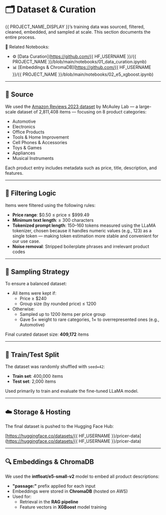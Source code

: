 # 🗂️ Dataset & Curation

{{ PROJECT_NAME_DISPLAY }}’s training data was sourced, filtered, cleaned, embedded, and sampled at scale. This section documents the entire process.

📓 Related Notebooks:

- ⚙️ [Data Curation](https://github.com/{{ HF_USERNAME }}/{{ PROJECT_NAME }}/blob/main/notebooks/01_data_curation.ipynb)
- 📊 [Embeddings & ChromaDB](https://github.com/{{ HF_USERNAME }}/{{ PROJECT_NAME }}/blob/main/notebooks/02_e5_xgboost.ipynb)

---

## 🔗 Source

We used the [Amazon Reviews 2023 dataset](https://huggingface.co/datasets/McAuley-Lab/Amazon-Reviews-2023) by McAuley Lab — a large-scale dataset of 2,811,408 items — focusing on 8 product categories:

- Automotive
- Electronics
- Office Products
- Tools & Home Improvement
- Cell Phones & Accessories
- Toys & Games
- Appliances
- Musical Instruments

Each product entry includes metadata such as price, title, description, and features.

---

## 🧹 Filtering Logic

Items were filtered using the following rules:

- **Price range**: $0.50 ≤ price ≤ $999.49
- **Minimum text length**: ≥ 300 characters
- **Tokenized prompt length**: 150–160 tokens measured using the LLaMA tokenizer, chosen because it handles numeric values (e.g., 123) as a single token — making token estimation more stable and convenient for our use case.
- **Noise removal**: Stripped boilerplate phrases and irrelevant product codes

---

## 🔄 Sampling Strategy

To ensure a balanced dataset:

- All items were kept if:
    - Price ≥ $240  
    - Group size (by rounded price) ≤ 1200
- Otherwise:
    - Sampled up to 1200 items per price group
    - Gave 5× weight to rare categories, 1× to overrepresented ones (e.g., Automotive)

Final curated dataset size: **409,172** items

---

## 🧪 Train/Test Split

The dataset was randomly shuffled with `seed=42`:

- **Train set**: 400,000 items  
- **Test set**: 2,000 items

Used primarily to train and evaluate the fine-tuned LLaMA model.

---

## ☁️ Storage & Hosting

The final dataset is pushed to the Hugging Face Hub:

[https://huggingface.co/datasets/{{ HF_USERNAME }}/pricer-data](https://huggingface.co/datasets/{{ HF_USERNAME }}/pricer-data)

---

## 🔍 Embeddings & ChromaDB

We used the **intfloat/e5-small-v2** model to embed all product descriptions:

- **"passage:"** prefix applied for each input  
- Embeddings were stored in **ChromaDB** (hosted on AWS)
- Used for:
    - Retrieval in the **RAG pipeline**
    - Feature vectors in **XGBoost** model training



